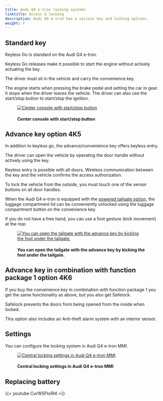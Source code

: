 ```yaml
---
title: Audi Q4 e-tron locking systems
linktitle: Access & locking
description: Audi Q4 e-tron has a various key and locking options.
weight: 7
---
```

<!-- markdownlint-disable MD033 -->
## Standard key

Keyless Go is standard on the Audi Q4 e-tron.

Keyless Go releases make it possible to start the engine without actively actuating the key.

The driver must sit in the vehicle and carry the convenience key.

The engine starts when pressing the brake pedal and setting the car in gear. It stops when the driver leaves the vehicle. The driver can also use the start/stop button to start/stop the ignition.

<figure>
    <a href="https://media.electrichasgoneaudi.net/multimedia/models/q4-e-tron/technology/lockingsystems/startbutton.jpg">
        <img src="https://media.electrichasgoneaudi.net/multimedia/models/q4-e-tron/technology/lockingsystems/startbuttons.jpg"
        class="img-fluid" alt="Center console with start/stop button" title="Center console with start/stop button">
    </a>
    <figcaption><h4>Center console with start/stop button</h4></figcaption>
</figure>

## Advance key option 4K5

In addition to keyless go, the advance/convenience key offers keyless entry.

The driver can open the vehicle by operating the door handle without actively using the key.

Keyless entry is possible with all doors. Wireless communication between the key and the vehicle confirms the access authorization.

To lock the vehicle from the outside, you must touch one of the sensor buttons on all door handles.

When the Audi Q4 e-tron is equipped with the [powered tailgate option](../../exterior/doors/#powered-tailgate), the luggage compartment lid can be conveniently unlocked using the luggage compartment button on the convenience key.

If you do not have a free hand, you can use a foot gesture (kick movement) at the rear.

<figure>
    <a href="https://media.electrichasgoneaudi.net/multimedia/models/q4-e-tron/technology/lockingsystems/kicksensor.jpg">
        <img src="https://media.electrichasgoneaudi.net/multimedia/models/q4-e-tron/technology/lockingsystems/kicksensors.jpg"
        class="img-fluid" alt="You can open the tailgate with the advance key by kicking the foot under the tailgate." title="You can open the tailgate with the advance key by kicking the foot under the tailgate.">
    </a>
    <figcaption><h4>You can open the tailgate with the advance key by kicking the foot under the tailgate.</h4></figcaption>
</figure>

## Advance key in combination with function package 1 option 4K6

If you buy the convenience key in combination with function package 1 you get the same functionality as above, but you also get Safelock.

Safelock prevents the doors from being opened from the inside when locked.

This option also includes an Anti-theft alarm system with an interior sensor.

## Settings

You can configure the locking system in Audi Q4 e-tron MMI.

<figure>
    <a href="https://media.electrichasgoneaudi.net/multimedia/models/q4-e-tron/technology/lockingsystems/settings1.jpg">
        <img src="https://media.electrichasgoneaudi.net/multimedia/models/q4-e-tron/technology/lockingsystems/settings1s.jpg"
        class="img-fluid" alt="Central locking settings in Audi Q4 e-tron MMI" title="Central locking settings in Audi Q4 e-tron MMI">
    </a>
    <figcaption><h4>Central locking settings in Audi Q4 e-tron MMI</h4></figcaption>
</figure>

## Replacing battery

{{< youtube CurWSFtxRl4 >}}

